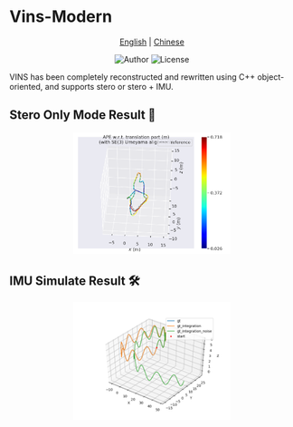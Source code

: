 # Vins-Modern
<div align="center">

[English](README.md) | [Chinese](doc/Chinese.md)

![Author](https://img.shields.io/badge/weihao-vins-blue?link=https%3A%2F%2Fgithub.com%2Fweihaoysgs)
![License](https://img.shields.io/badge/License-GPLv3-green)

</div>

VINS has been completely reconstructed and rewritten using C++ object-oriented, and supports stero or stero + IMU.


## Stero Only Mode Result 🏃

<div align="center">

<img src="./images/MH_05_Stero_Only.png" width = 55%>

</div>

## IMU Simulate Result 🛠️

<div align="center">

<img src="./images/imu_simulate.png" width = 55%>

</div>
